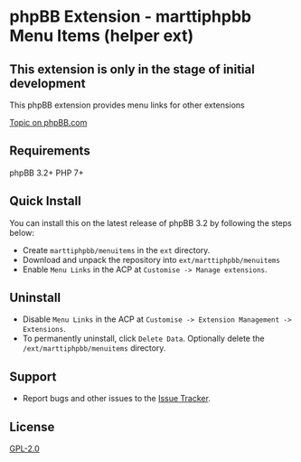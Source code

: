 # phpBB Extension - marttiphpbb Menu Items (helper ext)

## This extension is only in the stage of initial development

This phpBB extension provides menu links for other extensions

[Topic on phpBB.com](https://www.phpbb.com/community/viewtopic.php?f=456&t=2468816)

## Requirements

phpBB 3.2+
PHP 7+

## Quick Install

You can install this on the latest release of phpBB 3.2 by following the steps below:

* Create `marttiphpbb/menuitems` in the `ext` directory.
* Download and unpack the repository into `ext/marttiphpbb/menuitems`
* Enable `Menu Links` in the ACP at `Customise -> Manage extensions`.

## Uninstall

* Disable `Menu Links` in the ACP at `Customise -> Extension Management -> Extensions`.
* To permanently uninstall, click `Delete Data`. Optionally delete the `/ext/marttiphpbb/menuitems` directory.

## Support

* Report bugs and other issues to the [Issue Tracker](https://github.com/marttiphpbb/phpbb-ext-menuitems/issues).

## License

[GPL-2.0](license.txt)

